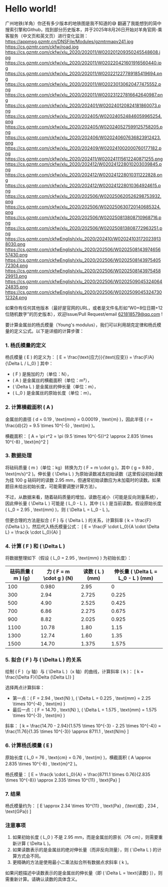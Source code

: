 # Hello world!

广州地铁(羊角）你还有多少版本的地铁图是我不知道的😅
翻遍了我能想到的简中搜索引擎和Github，找到部分历史版本，并于2025年8月26日开始对羊角官网-乘客服务（中文页和英文页）进行变化监测：
https://appmsg.gzmtr.cn/DNSFile/Modules/gzmtrmapv241.jpg
https://cs.gzmtr.com/ckfw/road.jpg
https://cs.gzmtr.com/ckfw/xlu_2020/202011/W020201209350245548608.jpg
https://cs.gzmtr.com/ckfw/xlu_2020/202011/W020220421601916560440.jpg
https://cs.gzmtr.com/ckfw/xlu_2020/202011/W020221227789185419694.png
https://cs.gzmtr.com/ckfw/xlu_2020/202011/W020230130620477475552.png
https://cs.gzmtr.com/ckfw/xlu_2020/202011/W020231227816642640987.png
https://cs.gzmtr.com/ckfw/xlu_2020/202401/W020240120824181860073.png
https://cs.gzmtr.com/ckfw/xlu_2020/202405/W020240524846059965254.png
https://cs.gzmtr.com/ckfw/xlu_2020/202405/W020240527599125758205.png
https://cs.gzmtr.com/ckfw/xlu_2020/202406/W020240607636823912423.png
https://cs.gzmtr.com/ckfw/xlu_2020/202409/W020241002000760177182.png
https://cs.gzmtr.com/ckfw/xlu_2020/202411/W020241115612240871255.png
https://cs.gzmtr.com/ckfw/xlu_2020/202412/W020241228010203039845.png
https://cs.gzmtr.com/ckfw/xlu_2020/202412/W020241228010311222828.png
https://cs.gzmtr.com/ckfw/xlu_2020/202412/W020241228010364924615.png
https://cs.gzmtr.com/ckfw/xlu_2020/202506/W020250620526298753932.png
https://cs.gzmtr.com/ckfw/xlu_2020/202506/W020250630720140685324.png
https://cs.gzmtr.com/ckfw/xlu_2020/202506/W020250813808710968716.png
https://cs.gzmtr.com/ckfw/xlu_2020/202506/W020250813808772963251.png
https://cs.gzmtr.com/ckfwEnglish/xlu_2020/202410/W020241031720239138030.png
https://cs.gzmtr.com/ckfwEnglish/xlu_2020/202506/W020250814397465657430.png
https://cs.gzmtr.com/ckfwEnglish/xlu_2020/202506/W020250814397540572304.png
https://cs.gzmtr.com/ckfwEnglish/xlu_2020/202506/W020250814397545829913.png
https://cs.gzmtr.com/ckfwEnglish/xlu_2020/202506/W020250904532406424835.png
https://cs.gzmtr.com/ckfwEnglish/xlu_2020/202506/W020250904532473012324.png

如果你有任何其他版本（最好是官网的URL，或者是文件名形如“W0+8位日期+12位随机数字”的历史版本），欢迎Issue/Pull Request/email 621818579@qq.com !

要计算金属丝的杨氏模量（Young's modulus），我们可以利用胡克定律和杨氏模量的定义公式。以下是详细的计算步骤：

### 1. 杨氏模量的定义
杨氏模量 \( E \) 的定义为：
\[
E = \frac{\text{应力}}{\text{应变}} = \frac{F/A}{\Delta L / L_0}
\]
其中：
- \( F \) 是施加的力（单位：N），
- \( A \) 是金属丝的横截面积（单位：m²），
- \( \Delta L \) 是金属丝的伸长量（单位：m），
- \( L_0 \) 是金属丝的原始长度（单位：m）。

### 2. 计算横截面积 \( A \)
金属丝的直径 \( d = 0.19 \, \text{mm} = 0.00019 \, \text{m} \)，因此半径 \( r = \frac{d}{2} = 9.5 \times 10^{-5} \, \text{m} \)。

横截面积：
\[
A = \pi r^2 = \pi (9.5 \times 10^{-5})^2 \approx 2.835 \times 10^{-8} \, \text{m}^2
\]

### 3. 数据处理
将砝码质量 \( m \)（单位：kg）转换为力 \( F = m \cdot g \)，其中 \( g = 9.80 \, \text{m/s}^2 \)。伸长量 \( \Delta L \) 为原始读数减去初始读数（这里假设初始读数为挂 100 g 砝码时的读数 2.95 mm，但通常初始读数应为未加载时的读数。如果题目未给出初始长度，可能需要调整计算方法）。

不过，从数据来看，随着砝码质量的增加，读数在减小（可能是反向测量系统），因此伸长量 \( \Delta L \) 可能是 \( L_0 - L \)，其中 \( L \) 是当前读数。假设原始长度 \( L_0 = 2.95 \, \text{mm} \)，则 \( \Delta L = L_0 - L \)。

但更合理的方法是拟合 \( F \) 与 \( \Delta L \) 的关系，计算斜率 \( k = \frac{F}{\Delta L} \)，然后代入杨氏模量公式：
\[
E = \frac{F \cdot L_0}{A \cdot \Delta L} = \frac{k \cdot L_0}{A}
\]

### 4. 计算 \( F \) 和 \( \Delta L \)
将数据整理如下（假设 \( L_0 = 2.95 \, \text{mm} \) 为初始长度）：

| 砝码质量 \( m \) (g) | 力 \( F = m \cdot g \) (N) | 读数 \( L \) (mm) | 伸长量 \( \Delta L = L_0 - L \) (mm) |
|----------------------|---------------------------|-------------------|--------------------------------------|
| 100                  | 0.980                     | 2.95              | 0                                    |
| 300                  | 2.94                      | 2.725             | 0.225                                |
| 500                  | 4.90                      | 2.525             | 0.425                                |
| 700                  | 6.86                      | 2.275             | 0.675                                |
| 900                  | 8.82                      | 2.025             | 0.925                                |
| 1100                 | 10.78                     | 1.80              | 1.15                                 |
| 1300                 | 12.74                     | 1.60              | 1.35                                 |
| 1500                 | 14.70                     | 1.375             | 1.575                                |

### 5. 拟合 \( F \) 与 \( \Delta L \) 的关系
绘制 \( F \)（y 轴）与 \( \Delta L \)（x 轴）的曲线，计算斜率 \( k \)：
\[
k = \frac{\Delta F}{\Delta (\Delta L)}
\]

选择两点计算斜率：
- 第一点：\( F = 2.94 \, \text{N} \), \( \Delta L = 0.225 \, \text{mm} = 2.25 \times 10^{-4} \, \text{m} \)
- 最后一点：\( F = 14.70 \, \text{N} \), \( \Delta L = 1.575 \, \text{mm} = 1.575 \times 10^{-3} \, \text{m} \)

斜率：
\[
k = \frac{14.70 - 2.94}{1.575 \times 10^{-3} - 2.25 \times 10^{-4}} = \frac{11.76}{1.35 \times 10^{-3}} \approx 8711.1 \, \text{N/m}
\]

### 6. 计算杨氏模量 \( E \)
原始长度 \( L_0 = 76 \, \text{cm} = 0.76 \, \text{m} \)，横截面积 \( A \approx 2.835 \times 10^{-8} \, \text{m}^2 \)。

杨氏模量：
\[
E = \frac{k \cdot L_0}{A} = \frac{8711.1 \times 0.76}{2.835 \times 10^{-8}} \approx 2.335 \times 10^{11} \, \text{Pa}
\]

### 7. 结果
杨氏模量约为：
\[
E \approx 2.34 \times 10^{11} \, \text{Pa} \, (\text{或} \, 234 \, \text{GPa})
\]

### 注意事项
1. 如果初始长度 \( L_0 \) 不是 2.95 mm，而是金属丝的原长（76 cm），则需要重新计算 \( \Delta L \)。
2. 如果读数表示的是金属丝的绝对伸长量（而非反向测量），则 \( \Delta L \) 的计算方式会不同。
3. 更精确的方法是使用最小二乘法拟合所有数据点求斜率 \( k \)。

如果问题描述中读数表示的是金属丝的伸长量（即 \( \Delta L = \text{读数} \)），则需重新计算。请确认读数的具体含义。
